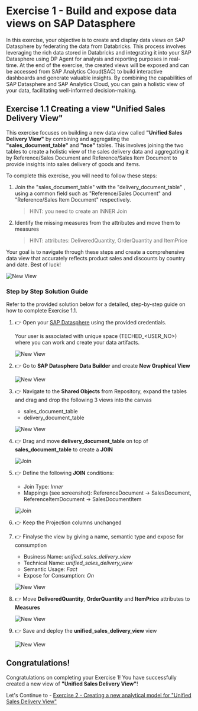 # Exercise 1 - Build and expose data views on SAP Datasphere

In this exercise, your objective is to create and display data views on SAP Datasphere by federating the data from Databricks. This process involves leveraging the rich data stored in Databricks and integrating it into your SAP Datasphere using DP Agent for analysis and reporting purposes in real-time. At the end of the exercise, the created views will be exposed and can be accessed from SAP Analytics Cloud(SAC) to build interactive dashboards and generate valuable insights. By combining the capabilities of SAP Datasphere and SAP Analytics Cloud, you can gain a holistic view of your data, facilitating well-informed decision-making.

## Exercise 1.1 Creating a view "Unified Sales Delivery View"

This exercise focuses on building a new data view called **"Unified Sales Delivery View"** by combining and aggregating the **"sales_document_table"** and **"nce"** tables. This involves joining the two tables to create a holistic view of the sales delivery data and aggregating it by Reference/Sales Document and Reference/Sales Item Document to provide insights into sales delivery of goods and items.

To complete this exercise, you will need to follow these steps:

1. Join the "sales_document_table" with the "delivery_document_table" , using a common field such as "Reference/Sales Document" and "Reference/Sales Item Document" respectively.
   >HINT: you need to create an INNER Join
2. Identify the missing measures from the attributes and move them to measures
   >HINT: attributes: DeliveredQuantity, OrderQuantity and ItemPrice

Your goal is to navigate through these steps and create a comprehensive data view that accurately reflects product sales and discounts by country and date. Best of luck!

![New View](images/finalview.png)

### Step by Step Solution Guide

Refer to the provided solution below for a detailed, step-by-step guide on how to complete Exercise 1.1.
1. 👉 Open your [SAP Datasphere](https://a4d7e443-c962-4380-a0cb-53e3d6aca317.ap11.hcs.cloud.sap/dwaas-ui/index.html#/home) using the provided credentials.

      Your user is associated with unique space (TECHED_<USER_NO>) where you can work and create your data artifacts.

      ![New View](images/SAPDatashpere.png)

2. 👉 Go to **SAP Datasphere Data Builder** and create **New Graphical View**

      ![New View](images/newview.png)

3. 👉 Navigate to the **Shared Objects** from Repository, expand the tables and drag and drop the following 3 views into the canvas

    - sales_document_table
    - delivery_document_table

    ![New View](images/dragview.png)

4. 👉 Drag and move **delivery_document_table** on top of **sales_document_table** to create a **JOIN**

    ![Join](images/join.png)

5. 👉 Define the following **JOIN** conditions:
    
    - Join Type: *Inner*
    - Mappings (see screenshot): ReferenceDocument -> SalesDocument, ReferenceItemDocument -> SalesDocumentItem

    ![Join](images/innerjoin.png)

6. 👉 Keep the Projection columns unchanged

7. 👉 Finalyse the view by giving a name, semantic type and expose for consumption
    
    - Business Name: *unified_sales_delivery_view*
    - Technical Name: *unified_sales_delivery_view*
    - Semantic Usage: *Fact*
    - Expose for Consumption: *On*

    ![New View](images/salesdeliveryview.png)

8. 👉 Move **DeliveredQuantity**, **OrderQuantity** and **ItemPrice** attributes to **Measures**

    ![New View](images/factmeasure.png)

9. 👉 Save and deploy the **unified_sales_delivery_view** view

    ![New View](images/savedeploy.png)

## Congratulations!

Congratulations on completing your Exercise 1! You have successfully created a new view of **"Unified Sales Delivery View"**!

Let's Continue to - [Exercise 2 - Creating a new analytical model for "Unified Sales Delivery View"](../ex2/README.md)

